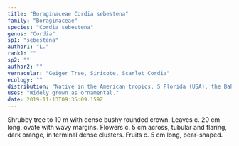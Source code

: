```yaml
---
title: "Boraginaceae Cordia sebestena"
family: "Boraginaceae"
species: "Cordia sebestena"
genus: "Cordia"
sp1: "sebestena"
author1: "L."
rank1: ""
sp2: ""
author2: ""
vernacular: "Geiger Tree, Siricote, Scarlet Cordia"
ecology: ""
distribution: "Native in the American tropics, S Florida (USA), the Bahamas, southwards throughout C America."
uses: "Widely grown as ornamental."
date: 2019-11-13T09:35:09.159Z
---
```

Shrubby tree to 10 m with dense bushy rounded crown. Leaves c. 20 cm long, ovate with wavy margins. Flowers c. 5 cm across, tubular and flaring, dark orange, in terminal dense clusters. Fruits c. 5 cm long, pear-shaped.